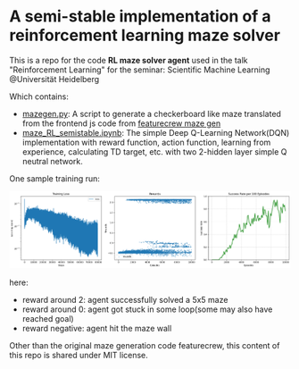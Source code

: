# A semi-stable implementation of a reinforcement learning maze solver

This is a repo for the code **RL maze solver agent** used in the talk "Reinforcement Learning" for the seminar: Scientific Machine Learning @Universität Heidelberg

Which contains:

- [mazegen.py](./mazegen.py): A script to generate a checkerboard like maze translated from the frontend js code from [featurecrew maze gen](https://featurecrew.io/tests/maze)
- [maze_RL_semistable.ipynb](,/maze_RL_semistable.ipynb): The simple Deep Q-Learning Network(DQN) implementation with reward function, action function, learning from experience, calculating TD target, etc. with two 2-hidden layer simple Q neutral network.


One sample training run:

![RL maze solver result](./output.png)

here:
- reward around 2: agent successfully solved a 5x5 maze
- reward around 0: agent got stuck in some loop(some may also have reached goal)
- reward negative: agent hit the maze wall

Other than the original maze generation code featurecrew, this content of this repo is shared under MIT license.
